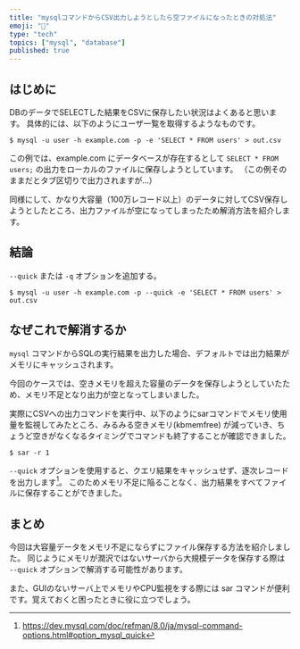 ```yaml
---
title: "mysqlコマンドからCSV出力しようとしたら空ファイルになったときの対処法"
emoji: "🦌"
type: "tech"
topics: ["mysql", "database"]
published: true
---
```


## はじめに

DBのデータでSELECTした結果をCSVに保存したい状況はよくあると思います。
具体的には、以下のようにユーザ一覧を取得するようなものです。

```
$ mysql -u user -h example.com -p -e 'SELECT * FROM users' > out.csv
```

この例では、example.com にデータベースが存在するとして `SELECT * FROM users;` の出力をローカルのファイルに保存しようとしています。
（この例そのままだとタブ区切りで出力されますが…）

同様にして、かなり大容量（100万レコード以上）のデータに対してCSV保存しようとしたところ、出力ファイルが空になってしまったため解消方法を紹介します。

## 結論

`--quick` または `-q` オプションを追加する。

```
$ mysql -u user -h example.com -p --quick -e 'SELECT * FROM users' > out.csv
```

## なぜこれで解消するか

`mysql` コマンドからSQLの実行結果を出力した場合、デフォルトでは出力結果がメモリにキャッシュされます。

今回のケースでは、空きメモリを超えた容量のデータを保存しようとしていたため、メモリ不足となり出力が空となってしまいました。

実際にCSVへの出力コマンドを実行中、以下のようにsarコマンドでメモリ使用量を監視してみたところ、みるみる空きメモリ(kbmemfree) が減っていき、ちょうど空きがなくなるタイミングでコマンドも終了することが確認できました。

```
$ sar -r 1
```

`--quick` オプションを使用すると、クエリ結果をキャッシュせず、逐次レコードを出力します[^1]。
このためメモリ不足に陥ることなく、出力結果をすべてファイルに保存することができました。

## まとめ

今回は大容量データをメモリ不足にならずにファイル保存する方法を紹介しました。
同じようにメモリが潤沢ではないサーバから大規模データを保存する際は `--quick` オプションで解消する可能性があります。

また、GUIのないサーバ上でメモリやCPU監視をする際には sar コマンドが便利です。覚えておくと困ったときに役に立つでしょう。

[^1]: https://dev.mysql.com/doc/refman/8.0/ja/mysql-command-options.html#option_mysql_quick

